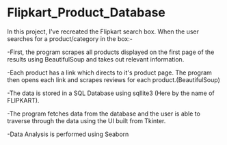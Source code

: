 # Flipkart_Product_Database
In this project, I've recreated the Flipkart search box. When the user searches for a product/category in the box:-

-First, the program scrapes all products displayed on the first page of the results using BeautifulSoup and takes out relevant information.

-Each product has a link which directs to it's product page. The program then opens each link and scrapes reviews for each product.(BeautifulSoup)

-The data is stored in a SQL Database using sqllite3 (Here by the name of FLIPKART).

-The program fetches data from the database and the user is able to traverse through the data using the UI built from Tkinter.

-Data Analysis is performed using Seaborn

